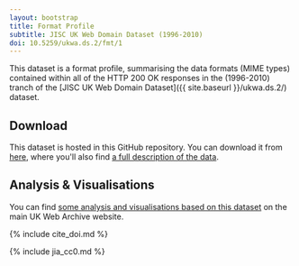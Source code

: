 ```yaml
---
layout: bootstrap
title: Format Profile
subtitle: JISC UK Web Domain Dataset (1996-2010)
doi: 10.5259/ukwa.ds.2/fmt/1
---
```


This dataset is a format profile, summarising the data formats (MIME types) contained within all of the HTTP 200 OK responses in the (1996-2010) tranch of the [JISC UK Web Domain Dataset]({{ site.baseurl }}/ukwa.ds.2/) dataset.

Download
--------

This dataset is hosted in this GitHub repository. You can download it from [here](https://github.com/ukwa/opendata/tree/master/ukwa.ds.2/fmt), where you'll also find [a full description of the data](https://github.com/ukwa/opendata/tree/master/ukwa.ds.2/fmt#uk-web-domain-dataset-1996-2010-format-profile).

## Analysis & Visualisations ##
You can find [some analysis and visualisations based on this dataset](http://www.webarchive.org.uk/ukwa/visualisation/ukwa.ds.2/fmt) on the main UK Web Archive website.

{% include cite_doi.md %}

{% include jia_cc0.md %}



